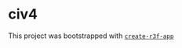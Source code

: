 # civ4

This project was bootstrapped with [`create-r3f-app`](https://github.com/RenaudROHLINGER/create-r3f-app)